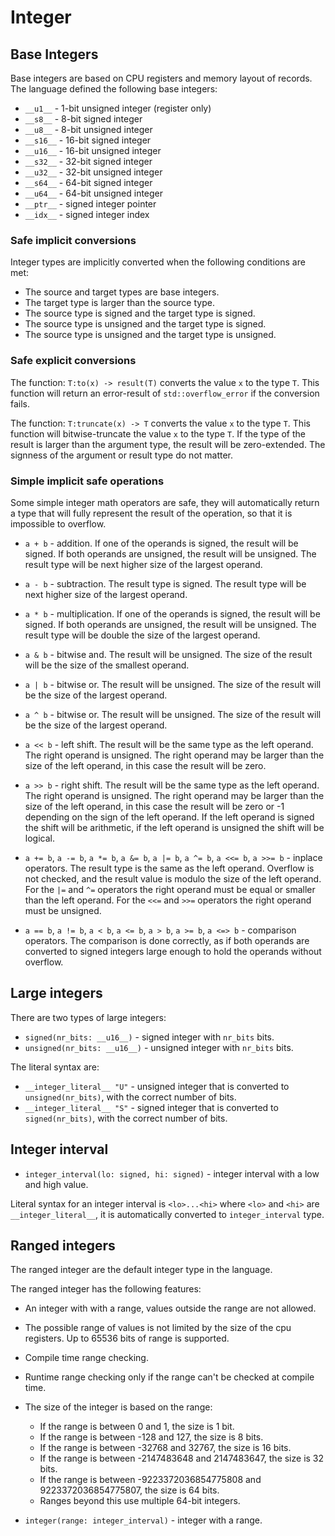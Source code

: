 # Integer

## Base Integers
Base integers are based on CPU registers and memory layout of records. The language
defined the following base integers:
 - `__u1__` - 1-bit unsigned integer (register only)
 - `__s8__` - 8-bit signed integer
 - `__u8__` - 8-bit unsigned integer
 - `__s16__` - 16-bit signed integer
 - `__u16__` - 16-bit unsigned integer
 - `__s32__` - 32-bit signed integer
 - `__u32__` - 32-bit unsigned integer
 - `__s64__` - 64-bit signed integer
 - `__u64__` - 64-bit unsigned integer
 - `__ptr__` - signed integer pointer
 - `__idx__` - signed integer index


### Safe implicit conversions
Integer types are implicitly converted when the following conditions are met:
 - The source and target types are base integers.
 - The target type is larger than the source type.
 - The source type is signed and the target type is signed.
 - The source type is unsigned and the target type is signed.
 - The source type is unsigned and the target type is unsigned.


### Safe explicit conversions
The function: `T:to(x) -> result(T)` converts the value `x` to the type `T`.
This function will return an error-result of `std::overflow_error` if the conversion fails.

The function: `T:truncate(x) -> T` converts the value `x` to the type `T`.
This function will bitwise-truncate the value `x` to the type `T`. If the type of the
result is larger than the argument type, the result will be zero-extended. The signness of
the argument or result type do not matter.


### Simple implicit safe operations
Some simple integer math operators are safe, they will automatically return a type that will
fully represent the result of the operation, so that it is impossible to overflow.

 - `a + b` - addition.
   If one of the operands is signed, the result will be signed. If both operands are unsigned,
   the result will be unsigned. The result type will be next higher size of the largest operand.

 - `a - b` - subtraction.
   The result type is signed. The result type will be next higher size of the largest operand.

 - `a * b` - multiplication.
   If one of the operands is signed, the result will be signed. If both operands are unsigned,
   the result will be unsigned. The result type will be double the size of the largest operand.

 - `a & b` - bitwise and.
   The result will be unsigned. The size of the result will be the size of the smallest operand.

 - `a | b` - bitwise or.
   The result will be unsigned. The size of the result will be the size of the largest operand.

 - `a ^ b` - bitwise or.
   The result will be unsigned. The size of the result will be the size of the largest operand.

 - `a << b` - left shift.
   The result will be the same type as the left operand. The right operand is unsigned. The
   right operand may be larger than the size of the left operand, in this case the result will be
   zero.

 - `a >> b` - right shift.
   The result will be the same type as the left operand. The right operand is unsigned. The
   right operand may be larger than the size of the left operand, in this case the result will be
   zero or -1 depending on the sign of the left operand. If the left operand is signed the shift
   will be arithmetic, if the left operand is unsigned the shift will be logical.

 - `a += b`, `a -= b`, `a *= b`, `a &= b`, `a |= b`, `a ^= b`, `a <<= b`, `a >>= b` - inplace operators.
   The result type is the same as the left operand. Overflow is not checked, and the result value is
   modulo the size of the left operand. For the `|=` and `^=` operators the right operand must be
   equal or smaller than the left operand. For the `<<=` and `>>=` operators the right operand must be
   unsigned.

 - `a == b`, `a != b`, `a < b`, `a <= b`, `a > b`, `a >= b`, `a <=> b` - comparison operators.
   The comparison is done correctly, as if both operands are converted to signed integers large
   enough to hold the operands without overflow.


## Large integers
There are two types of large integers:
 - `signed(nr_bits: __u16__)` - signed integer with `nr_bits` bits.
 - `unsigned(nr_bits: __u16__)` - unsigned integer with `nr_bits` bits.

The literal syntax are:
 - `__integer_literal__ "U"` - unsigned integer that is converted to `unsigned(nr_bits)`, with the correct
   number of bits.
 - `__integer_literal__ "S"` - signed integer that is converted to `signed(nr_bits)`, with the correct
   number of bits.

## Integer interval

 - `integer_interval(lo: signed, hi: signed)` - integer interval with a low and high value.

Literal syntax for an integer interval is `<lo>...<hi>` where `<lo>` and `<hi>` are
`__integer_literal__`, it is automatically converted to `integer_interval` type.

## Ranged integers
The ranged integer are the default integer type in the language.

The ranged integer has the following features:
 - An integer with with a range, values outside the range are not allowed.
 - The possible range of values is not limited by the size of the cpu registers.
   Up to 65536 bits of range is supported.
 - Compile time range checking.
 - Runtime range checking only if the range can't be checked at compile time.
 - The size of the integer is based on the range:
    - If the range is between 0 and 1, the size is 1 bit.
    - If the range is between -128 and 127, the size is 8 bits.
    - If the range is between -32768 and 32767, the size is 16 bits.
    - If the range is between -2147483648 and 2147483647, the size is 32 bits.
    - If the range is between -9223372036854775808 and 9223372036854775807, the size is 64 bits.
    - Ranges beyond this use multiple 64-bit integers.

 - `integer(range: integer_interval)` - integer with a range.
